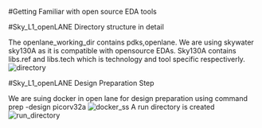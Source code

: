 #Getting Familiar with open source EDA tools

#Sky_L1_openLANE Directory structure in detail

The openlane_working_dir contains pdks,openlane. We are using skywater sky130A as it is compatible with opensource EDAs. Sky130A contains libs.ref and libs.tech which is technology and tool specific respectiverly.
![directory](https://github.com/user-attachments/assets/283380a6-47a5-4fbe-9dd2-3143228c16dc)

#Sky_L1_openLANE Design Preparation Step

We are suing docker in open lane for design preparation using command 
prep -design picorv32a
![docker_ss](https://github.com/user-attachments/assets/40c58089-4978-4ee5-a98d-f6defbeed5bb)
A run directory is created
![run_directory](https://github.com/user-attachments/assets/98ed03c4-c941-40f4-b511-1c0acd4d89f3)



